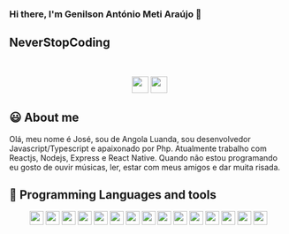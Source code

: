 ### Hi there, I'm Genilson António Meti Araújo 👋
## NeverStopCoding


<br>
<p align='center'>
&nbsp;&nbsp;
  <a href="https://www.linkedin.com/in/jos%C3%A9-domingos-cassua-n-donge-2197221b8/"><img height="30" src="https://github.com/stephenajulu/WaylonWalker/blob/main/icon/linkedin.png?raw=true"></a>
  <a href="#"><img height="30" src="https://image.similarpng.com/very-thumbnail/2020/05/WhatsApp-icon-PNG.png"></a>&nbsp;&nbsp;
</p>

## :smiley: About me
Olá, meu nome é José, sou de Angola Luanda, sou desenvolvedor Javascript/Typescript e apaixonado por Php.
Atualmente trabalho com Reactjs, Nodejs, Express e React Native.
Quando não estou programando eu gosto de ouvir músicas, ler, estar com meus amigos e dar muita risada.
## :rocket: Programming Languages and tools

<p align="center">
  
<img src="https://img.shields.io/badge/javascript-%23F7DF1E.svg?&style=for-the-badge&logo=javascript&logoColor=black" height="25"/>
<img src="https://img.shields.io/badge/typescript%20-%23007ACC.svg?&style=for-the-badge&logo=typescript&logoColor=white" height="25"/>
<img src="https://img.shields.io/badge/node.js%20-%2343853D.svg?&style=for-the-badge&logo=node.js&logoColor=white" height="25"/>
<img src="https://img.shields.io/badge/express.js%20-%23404d59.svg?&style=for-the-badge" height="25"/>
<img src="https://img.shields.io/badge/react%20-%2320232a.svg?&style=for-the-badge&logo=react&logoColor=%2361DAFB" height="25"/>
<img src="https://img.shields.io/badge/bootstrap%20-%23563D7C.svg?&style=for-the-badge&logo=bootstrap&logoColor=white" height="25"/>
<img src="https://img.shields.io/badge/postgres-%23316192.svg?&style=for-the-badge&logo=postgresql&logoColor=white" height="25"/>
<img src="https://img.shields.io/badge/-npm-CB3837?style=flat-square&logo=npm" height="25"/>
<img src="https://upload.wikimedia.org/wikipedia/commons/thumb/2/27/PHP-logo.svg/711px-PHP-logo.svg.png" height="25"/>
<img src="https://img.shields.io/badge/-GitHub-181717?style=flat-square&logo=github" height="25"/> 
<img src="https://www.appnetos.com/out/img/www.appnetos.com/twig.png" height="25"/>
<img src="https://lieno.com.br/site/wp-content/uploads/2020/04/graphql.png" height="25"/>
<img src="https://img.shields.io/badge/MongoDB-%234ea94b.svg?&style=for-the-badge&logo=mongodb&logoColor=white" height="25"/>
<img src="https://knexjs.org/assets/images/knex.png" height="25"/>
<img src="https://www.iped.com.br/img/cursos/56207.jpg" height="25"/>

</p>
